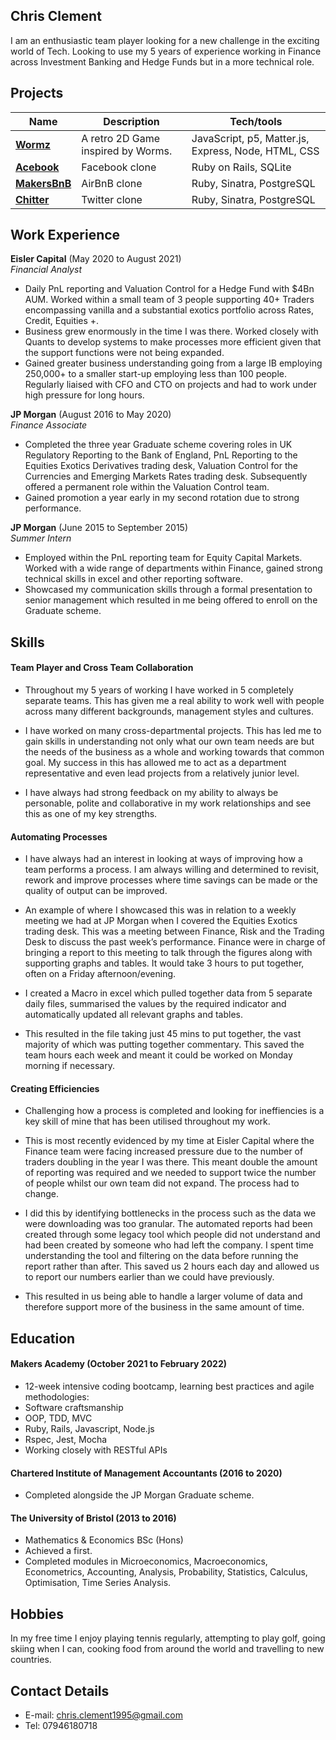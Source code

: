 ## Chris Clement

I am an enthusiastic team player looking for a new challenge in the exciting world of Tech. Looking to use my 5 years of experience working in Finance across Investment Banking and Hedge Funds but in a more technical role.  

## Projects

| Name                         | Description       | Tech/tools        |
| ---------------------------- | ----------------- | ----------------- |
| [**Wormz**](https://github.com/chris-clement/wormz)            | A retro 2D Game inspired by Worms. | JavaScript, p5, Matter.js, Express, Node, HTML, CSS |
| [**Acebook**](https://github.com/chris-clement/acebook-betterverse) | Facebook clone | Ruby on Rails, SQLite            |
| [**MakersBnB**](https://github.com/chris-clement/MakersBnB) | AirBnB clone | Ruby, Sinatra, PostgreSQL            |
| [**Chitter**](https://github.com/chris-clement/chitter-challenge) | Twitter clone | Ruby, Sinatra, PostgreSQL            |

## Work Experience

**Eisler Capital** (May 2020 to August 2021)  
_Financial Analyst_

- Daily PnL reporting and Valuation Control for a Hedge Fund with $4Bn AUM. Worked within a small team of 3 people supporting 40+ Traders encompassing vanilla and a substantial exotics portfolio across Rates, Credit, Equities +. 
- Business grew enormously in the time I was there. Worked closely with Quants to develop systems to make processes more efficient given that the support functions were not being expanded. 
- Gained greater business understanding going from a large IB employing 250,000+ to a smaller start-up employing less than 100 people. Regularly liaised with CFO and CTO on projects and had to work under high pressure for long hours.

**JP Morgan** (August 2016 to May 2020)  
_Finance Associate_

- Completed the three year Graduate scheme covering roles in UK Regulatory Reporting to the Bank of England, PnL Reporting to the Equities Exotics Derivatives trading desk, Valuation Control for the Currencies and Emerging Markets Rates trading desk. Subsequently offered a permanent role within the Valuation Control team.
- Gained promotion a year early in my second rotation due to strong performance.

**JP Morgan** (June 2015 to September 2015)  
_Summer Intern_

- Employed within the PnL reporting team for Equity Capital Markets.  Worked with a wide range of departments within Finance, gained strong technical skills in excel and other reporting software. 
- Showcased my communication skills through a formal presentation to senior management which resulted in me being offered to enroll on the Graduate scheme.

## Skills

#### Team Player and Cross Team Collaboration

- Throughout my 5 years of working I have worked in 5 completely separate teams. This has given me a real ability to work well with people across many different backgrounds, management styles and cultures. 

- I have worked on many cross-departmental projects. This has led me to gain skills in understanding not only what our own team needs are but the needs of the business as a whole and working towards that common goal. My success in this has allowed me to act as a department representative and even lead projects from a relatively junior level. 

- I have always had strong feedback on my ability to always be personable, polite and collaborative in my work relationships and see this as one of my key strengths.

#### Automating Processes

- I have always had an interest in looking at ways of improving how a team performs a process. I am always willing and determined to revisit, rework and improve processes where time savings can be made or the quality of output can be improved. 

- An example of where I showcased this was in relation to a weekly meeting we had at JP Morgan when I covered the Equities Exotics trading desk. This was a meeting between Finance, Risk and the Trading Desk to discuss the past week’s performance. Finance were in charge of bringing a report to this meeting to talk through the figures along with supporting graphs and tables. It would take 3 hours to put together, often on a Friday afternoon/evening.

- I created a Macro in excel which pulled together data from 5 separate daily files, summarised the values by the required indicator and automatically updated all relevant graphs and tables. 

- This resulted in the file taking just 45 mins to put together, the vast majority of which was putting together commentary. This saved the team hours each week and meant it could be worked on Monday morning if necessary.

#### Creating Efficiencies

- Challenging how a process is completed and looking for ineffiencies is a key skill of mine that has been utilised throughout my work. 
 
- This is most recently evidenced by my time at Eisler Capital where the Finance team were facing increased pressure due to the number of traders doubling in the year I was there. This meant double the amount of reporting was required and we needed to support twice the number of people whilst our own team did not expand. The process had to change.

- I did this by identifying bottlenecks in the process such as the data we were downloading was too granular. The automated reports had been created through some legacy tool which people did not understand and had been created by someone who had left the company. I spent time understanding the tool and filtering on the data before running the report rather than after. This saved us 2 hours each day and allowed us to report our numbers earlier than we could have previously.

- This resulted in us being able to handle a larger volume of data and therefore support more of the business in the same amount of time.

## Education

#### Makers Academy (October 2021 to February 2022)
- 12-week intensive coding bootcamp, learning best practices and agile methodologies:
- Software craftsmanship
- OOP, TDD, MVC
- Ruby, Rails, Javascript, Node.js
- Rspec, Jest, Mocha
- Working closely with RESTful APIs

#### Chartered Institute of Management Accountants (2016 to 2020)

- Completed alongside the JP Morgan Graduate scheme.  

#### The University of Bristol (2013 to 2016)

- Mathematics & Economics BSc (Hons)
- Achieved a first.
- Completed modules in Microeconomics, Macroeconomics, Econometrics, Accounting, Analysis, Probability, Statistics, Calculus, Optimisation, Time Series Analysis.

## Hobbies

In my free time I enjoy playing tennis regularly, attempting to play golf, going skiing when I can, cooking food from around the world and travelling to new countries. 

## Contact Details

- E-mail: chris.clement1995@gmail.com
- Tel: 07946180718
